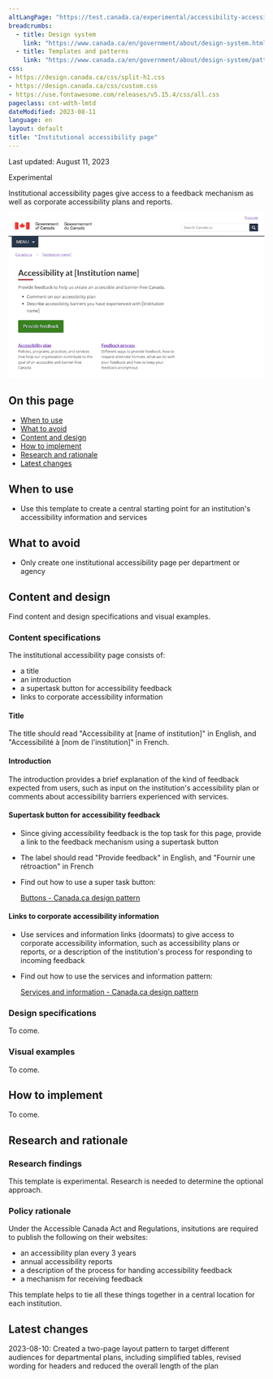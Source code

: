```yaml
---
altLangPage: "https://test.canada.ca/experimental/accessibility-accessibilite/plans-ministeriels.html"
breadcrumbs:
  - title: Design system
    link: "https://www.canada.ca/en/government/about/design-system.html"
  - title: Templates and patterns
    link: "https://www.canada.ca/en/government/about/design-system/pattern-library.html"
css:
- https://design.canada.ca/css/split-h1.css
- https://design.canada.ca/css/custom.css
- https://use.fontawesome.com/releases/v5.15.4/css/all.css
pageclass: cnt-wdth-lmtd
dateModified: 2023-08-11
language: en
layout: default
title: "Institutional accessibility page"
---
```

<!-- <h1 property="name" id="wb-cont" dir="ltr"><span class="stacked"><span>Institutional accessibility page</span>: <span>Canada.ca design system</span></span></h1> -->

<p class="small">Last updated: August 11, 2023</p>

<p><span class="label label-warning">Experimental</span></p>

Institutional accessibility pages give access to a feedback mechanism as well as corporate accessibility plans and reports.

<img src="./images/accessibility-landing-page-en.png" alt="Screen capture of the recommended template for an institutional accessibility page"> 

## On this page

*   [When to use](#when-to-use)
*   [What to avoid](#what-to-avoid)
*   [Content and design](#content-and-design)
*   [How to implement](#how)
*   [Research and rationale](#research)
*   [Latest changes](#latest)



## When to use

*   Use this template to create a central starting point for an institution's accessibility information and services



## What to avoid

*   Only create one institutional accessibility page per department or agency


  
## Content and design

Find content and design specifications and visual examples.


### Content specifications

The institutional accessibility page consists of:

- a title
- an introduction
- a supertask button for accessibility feedback 
- links to corporate accessibility information

#### Title

The title should read "Accessibility at \[name of institution]" in English, and "Accessibilité à \[nom de l'institution]" in French.

#### Introduction

The introduction provides a brief explanation of the kind of feedback expected from users, such as input on the institution's accessibility plan or comments about accessibility barriers experienced with services.

#### Supertask button for accessibility feedback

- Since giving accessibility feedback is the top task for this page, provide a link to the feedback mechanism using a supertask button
- The label should read "Provide feedback" in English, and "Fournir une rétroaction" in French
- Find out how to use a super task button: 

    [Buttons - Canada.ca design pattern](https://design.canada.ca/common-design-patterns/buttons.html)

#### Links to corporate accessibility information

- Use services and information links (doormats) to give access to corporate accessibility information, such as accessibility plans or reports, or a description of the institution's process for responding to incoming feedback
- Find out how to use the services and information pattern:

    [Services and information - Canada.ca design pattern](https://design.canada.ca/common-design-patterns/services-information.html)

<h3>Design specifications</h3>

To come. 

<h3>Visual examples</h3>

To come. 



## How to implement

To come.

## Research and rationale

<h3>Research findings</h3>

This template is experimental. Research is needed to determine the optional approach. 

<h3>Policy rationale</h3>

Under the Accessible Canada Act and Regulations, insitutions are required to publish the following on their websites:

- an accessibility plan every 3 years
- annual accessibility reports
- a description of the process for handing accessibility feedback
- a mechanism for receiving feedback

This template helps to tie all these things together in a central location for each institution.



## Latest changes

2023-08-10: Created a two-page layout pattern to target different audiences for departmental plans, including simplified tables, revised wording for headers and reduced the overall length of the plan





